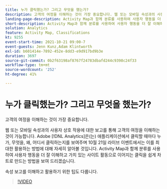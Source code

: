 ```yaml
---
title: 누가 클릭했는가? 그리고 무엇을 했는가?
description: 고객의 여정을 이해하는 것이 가장 중요합니다. 웹 또는 모바일 속성과의 사용자 상호 작용에 대한 보고를 통해 고객의 여정을 이해하는 것이 가능합니다. Adobe [!DNL Analytics] 은(는) 응용 프로그램에서 클릭할 때마다 누가, 무엇을, 왜, 어디서 클릭하는지를 보여주며 10월 21일 라이브 이벤트에서는 이를 최대한 활용하는 방법에 대해 자세히 알아볼 것입니다. Activity Map과 함께 분류를 사용하여 사용자 행동을 더 잘 이해하고 가치 있는 사이트 활동으로 이어지는 클릭을 쉽게 차트로 만드는 방법을 보여 드리겠습니다.
landing-page-description: Activity Map과 함께 분류를 사용하여 사용자 행동을 더 잘 이해하고 가치 있는 사이트 활동으로 이어지는 클릭을 쉽게 차트로 만드는 방법에 대해 알아봅니다.
short-description: Activity Map과 함께 분류를 사용하여 사용자 행동을 더 잘 이해하고 가치 있는 사이트 활동으로 이어지는 클릭을 쉽게 차트로 만드는 방법에 대해 알아봅니다.
solution: Analytics
feature: Activity Map, Classifications
kt: 9255
event-start-time: 2021-10-21 09:00-7
event-guests: Jenn Kunz,Adam Klintworth
exl-id: b601414e-7892-452e-8dd3-e9d917bd9b3e
duration: 3697
source-git-commit: 0b2f63198af8767f24783dbafd244c9398c24f33
workflow-type: tm+mt
source-wordcount: '252'
ht-degree: 41%

---
```


# 누가 클릭했는가? 그리고 무엇을 했는가?

고객의 여정을 이해하는 것이 가장 중요합니다.

웹 또는 모바일 속성과의 사용자 상호 작용에 대한 보고를 통해 고객의 여정을 이해하는 것이 가능합니다. Adobe [!DNL Analytics]은(는) 애플리케이션에서 클릭할 때마다 누가, 무엇을, 왜, 어디서 클릭하는지를 보여주며 10월 21일 라이브 이벤트에서는 이를 최대한 활용하는 방법에 대해 자세히 알아볼 것입니다. Activity Map과 함께 분류를 사용하여 사용자 행동을 더 잘 이해하고 가치 있는 사이트 활동으로 이어지는 클릭을 쉽게 차트로 만드는 방법을 보여 드리겠습니다.

속성 보고를 이해하고 활용하기 위한 팁도 다룹니다.

>[!VIDEO](https://video.tv.adobe.com/v/338108/?quality=12&learn=on)

